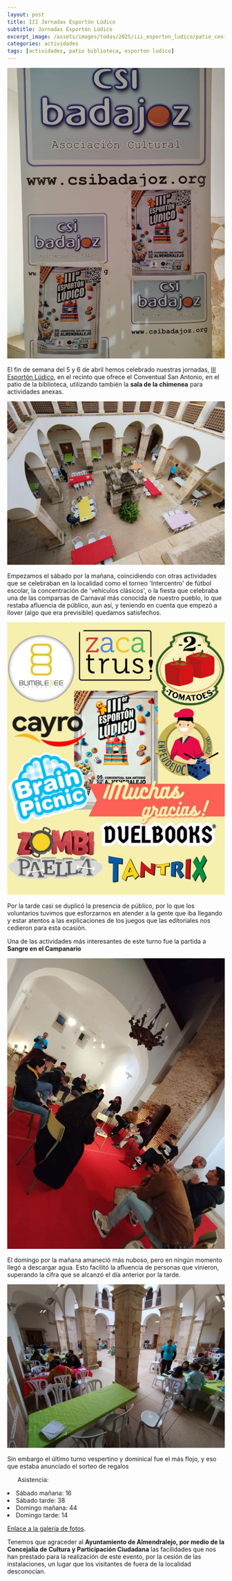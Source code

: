 ```yaml
---
layout: post
title: III Jornadas Esportón Lúdico
subtitle: Jornadas Esportón Lúdico
excerpt_image: /assets/images/todas/2025/iii_esporton_ludico/patio_cenital.jpeg
categories: actividades
tags: [actividades, patio biblioteca, esporton ludico]
---
```

![foto](/assets/images/todas/2025/iii_esporton_ludico/panel.jpeg)

El fin de semana del 5 y 6 de abril hemos celebrado nuestras jornadas, [III Esportón Lúdico](https://esportonludico.com/iiiel.html), en el recinto que ofrece el Conventual San Antonio, en el patio de la biblioteca, utilizando también la <b>sala de la chimenea</b> para actividades anexas.

![foto](/assets/images/todas/2025/iii_esporton_ludico/patio_cenital.jpeg)

Empezamos el sábado por la mañana, coincidiendo con otras actividades que se celebraban en la localidad como el torneo 'Intercentro' de fútbol escolar, la concentración de 'vehículos clásicos', o la fiesta que celebraba una de las comparsas de Carnaval más conocida de nuestro pueblo, lo que restaba afluencia de público, aun así, y teniendo en cuenta que empezó a llover (algo que era previsible) quedamos satisfechos.

![foto](/assets/images/todas/2025/iii_esporton_ludico/gracias_editoriales.jpg)

Por la tarde casi se duplicó la presencia de público, por lo que los voluntarios tuvimos que esforzarnos en atender a la gente que iba llegando y estar atentos a las explicaciones de los juegos que las editoriales nos cedieron para esta ocasión.

Una de las actividades más interesantes de este turno fue la partida a <b>Sangre en el Campanario</b>

![foto](/assets/images/todas/2025/iii_esporton_ludico/sangre_campanario_7.jpeg)

El domingo por la mañana amaneció más nuboso, pero en ningún momento llegó a descargar agua. Esto facilitó la afluencia de personas que vinieron, superando la cifra que se alcanzó el día anterior por la tarde.

![foto](/assets/images/todas/2025/iii_esporton_ludico/esquina.jpeg)

Sin embargo el último turno vespertino y dominical fue el más flojo, y eso que estaba anunciado el sorteo de regalos

<ul>Asistencia:</ul>
<li>Sábado mañana: 16</li>
<li>Sábado tarde: 38</li>
<li>Domingo mañana: 44</li>
<li>Domingo tarde: 14</li>

[Enlace a la galería de fotos](https://drive.google.com/drive/folders/1NUjJrpw46PmNr_GqBW0oNm7YFH9aPvnk?usp=sharing).

Tenemos que agraceder al <b>Ayuntamiento de Almendralejo, por medio de la Concejalía de Cultura y Participación Ciudadana</b> las facilidades que nos han prestado para la realización de este evento, por la cesión de las instalaciones, un lugar que los visitantes de fuera de la localidad desconocían.